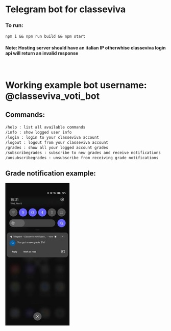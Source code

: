 # Telegram bot for classeviva

### To run:

    npm i && npm run build && npm start

#### <b>Note</b>: Hosting server should have an italian IP otherwhise classeviva login api will return an invalid response

<br />

# Working example bot username: @classeviva_voti_bot

## Commands:

    /help : list all available commands
    /info : show logged user info
    /login : login to your classeviva account
    /logout : logout from your classeviva account
    /grades : show all your logged account grades
    /subscribegrades : subscribe to new grades and receive notifications
    /unsubscribegrades : unsubscribe from receiving grade notifications

## Grade notification example:

<img src="./notification.jpg">
